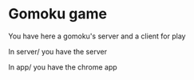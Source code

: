Gomoku game
===========

You have here a gomoku's server and a client for play

In server/ you have the server

In app/ you have the chrome app